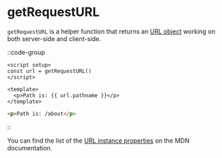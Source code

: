 # getRequestURL

`getRequestURL` is a helper function that returns an [URL object](https://developer.mozilla.org/en-US/docs/Web/API/URL/URL) working on both server-side and client-side.

::code-group

```vue [pages/about.vue]
<script setup>
const url = getRequestURL()
</script>

<template>
  <p>Path is: {{ url.pathname }}</p>
</template>
```

```html [result]
<p>Path is: /about</p>
```

::

You can find the list of the [URL instance properties](https://developer.mozilla.org/en-US/docs/Web/API/URL#instance_properties) on the MDN documentation.
